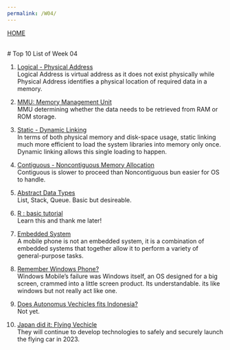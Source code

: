 ```yaml
---
permalink: /W04/
---
```

[HOME](../)

<br>
# Top 10 List of Week 04

1. [Logical - Physical Address](https://www.geeksforgeeks.org/logical-and-physical-address-in-operating-system/)<br>
   Logical Address is virtual address as it does not exist physically while Physical Address identifies a physical location of required data in a memory.


2. [MMU: Memory Management Unit](https://www.techopedia.com/definition/4768/memory-management-unit-mmu)<br>
    MMU determining whether the data needs to be retrieved from RAM or ROM storage.

3. [Static - Dynamic Linking](https://www.geeksforgeeks.org/static-and-dynamic-linking-in-operating-systems/)<br>
    In terms of both physical memory and disk-space usage, static linking much more efficient to load the system libraries into memory only once. Dynamic linking allows this single loading to happen.

4. [Contiguous - Noncontiguous Memory Allocation](https://www.geeksforgeeks.org/difference-between-contiguous-and-noncontiguous-memory-allocation/)<br>
   Contiguous is slower to proceed than Noncontiguous bun easier for OS to handle.

5. [Abstract Data Types](https://www.geeksforgeeks.org/abstract-data-types/)<br>
   List, Stack, Queue. Basic but desireable.

6. [R : basic tutorial](https://www.tutorialspoint.com/r/index.htm)<br>
   Learn this and thank me later!

7. [Embedded System](https://internetofthingsagenda.techtarget.com/definition/embedded-system)<br>
   A mobile phone is not an embedded system, it is a combination of embedded systems that together allow it to perform a variety of general-purpose tasks.

8. [Remember Windows Phone?](https://www.computerworld.com/article/3336057/how-microsoft-failed-with-windows-10-mobile.html)<br>
    Windows Mobile’s failure was Windows itself, an OS designed for a big screen, crammed into a little screen product. Its understandable. its like windows but not    really act like one.

9. [Does Autonomus Vechicles fits Indonesia?](https://archive.curbed.com/2016/9/21/12991696/driverless-cars-safety-pros-cons)<br>
    Not yet.

10. [Japan did it: Flying Vechicle](https://edition.cnn.com/2020/08/29/us/flying-car-successful-test-in-japan-trnd/index.html)<br>
    They will continue to develop technologies to safely and securely launch the flying car in 2023.
